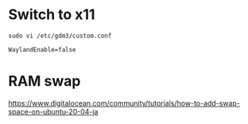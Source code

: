 
# Switch to x11

```shell
sudo vi /etc/gdm3/custom.conf
```

```
WaylandEnable=false
```

# RAM swap

https://www.digitalocean.com/community/tutorials/how-to-add-swap-space-on-ubuntu-20-04-ja

